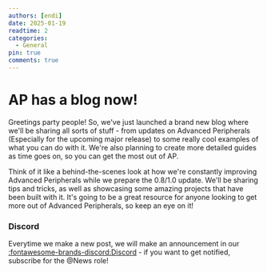 ```yaml
---
authors: [endi]
date: 2025-01-19
readtime: 2
categories:
  - General
pin: true
comments: true
---
```


# AP has a blog now!

Greetings party people! So, we've just launched a brand new blog where we'll be sharing all sorts of stuff - from updates on Advanced Peripherals (Especially for the upcoming major release) to some really cool examples of what you can do with it. We're also planning to create more detailed guides as time goes on, so you can get the
most out of AP.

Think of it like a behind-the-scenes look at how we're constantly improving Advanced Peripherals while we prepare the 0.8/1.0 update. We'll be sharing tips and tricks, as well as showcasing some amazing projects that have been built with it. It's going to be a great resource for anyone looking to get more out of Advanced
Peripherals, so keep an eye on it!

### Discord

Everytime we make a new post, we will make an announcement in our [:fontawesome-brands-discord:Discord](https://discord.intelligence-modding.de/) - if you want to get notified, subscribe for the @News role!